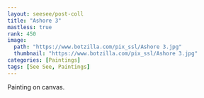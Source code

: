 ```yaml
---
layout: seesee/post-coll
title: "Ashore 3"
mastless: true
rank: 450
image:
  path: "https://www.botzilla.com/pix_ssl/Ashore 3.jpg"
  thumbnail: "https://www.botzilla.com/pix_ssl/Ashore 3.jpg"
categories: [Paintings]
tags: [See See, Paintings]
---
```


Painting on canvas.



